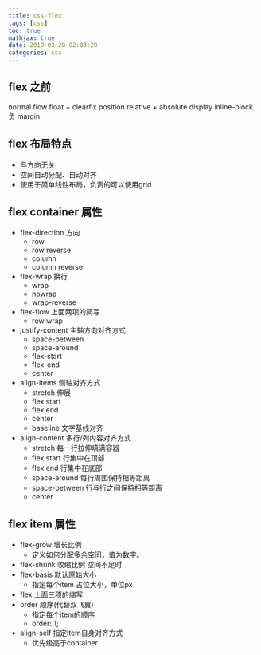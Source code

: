 ```yaml
---
title: css-flex
tags: [css]
toc: true
mathjax: true
date: 2019-02-28 02:03:28
categories: css
---
```

## flex 之前
normal flow
float + clearfix
position relative + absolute
display inline-block
负 margin

## flex 布局特点
+ 与方向无关
+ 空间自动分配、自动对齐
+ 使用于简单线性布局，负责的可以使用grid

## flex container 属性
+ flex-direction 方向
  + row
  + row reverse
  + column
  + column reverse
+ flex-wrap 换行
  + wrap
  + nowrap
  + wrap-reverse
+ flex-flow 上面两项的简写
  + row wrap
+ justify-content 主轴方向对齐方式
  + space-between
  + space-around
  + flex-start
  + flex-end
  + center
+ align-items 侧轴对齐方式
  + stretch 伸展
  + flex start
  + flex end
  + center
  + baseline 文字基线对齐
+ align-content 多行/列内容对齐方式
  + stretch 每一行拉伸填满容器
  + flex start 行集中在顶部 
  + flex end 行集中在底部
  + space-around 每行周围保持相等距离
  + space-between 行与行之间保持相等距离
  + center

## flex item 属性
+ flex-grow 增长比例
  + 定义如何分配多余空间，值为数字。
+ flex-shrink 收缩比例 空间不足时
+ flex-basis 默认原始大小
  + 指定每个item 占位大小，单位px
+ flex 上面三项的缩写
+ order 顺序(代替双飞翼)
  + 指定每个item的顺序
  + order: 1;
+ align-self 指定item自身对齐方式
  + 优先级高于container
